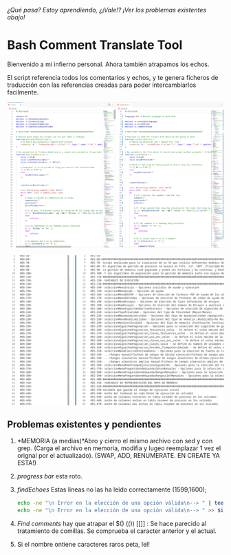 *¿Qué pasa? Estoy aprendiendo, ¿¡Vale!?*
*¡Ver los problemas existentes abajo!*

# Bash Comment Translate Tool

Bienvenido a mi infierno personal. Ahora también atrapamos los echos.

El script referencia todos los comentarios y echos, y te genera ficheros de traducción con las referencias creadas para poder intercambiarlos facilmente.

![example](img/example.png)

![extracted_comments](img/comments.png)

## Problemas existentes y pendientes

1. *MEMORIA (a medias)*Abro y cierro el mismo archivo con sed y con grep. (Carga el archivo en memoria, modifia y lugeo reemplazar 1 vez el orignal por el actualizado). (SWAP, ADD, RENUMERATE. EN CREATE YA ESTA!)
2. *progress bar* esta roto.
3. *findEchoes* Estas lineas no las ha leido correctamente (1599,1600);

    ```bash
    echo -ne "\n Error en la elección de una opción válida\n--> " | tee -a $informeConColorTotal
    echo -ne "\n Error en la elección de una opción válida\n--> " >> $informeSinColorTotal
    ```
4. *Find comments* hay que atrapar el $() (()) [[]]  : Se hace parecido al tratamiento de comillas. Se comprueba el caracter anterior y el actual.
5. Si el nombre ontiene caracteres raros peta, lel!